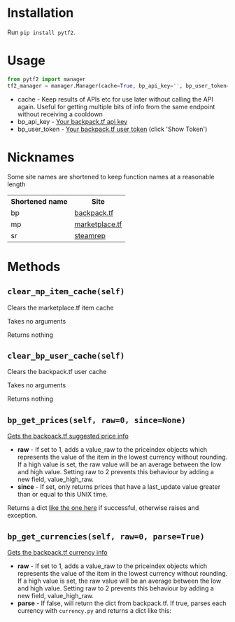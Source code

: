 # Installation
Run `pip install pytf2`.

# Usage
```python
from pytf2 import manager
tf2_manager = manager.Manager(cache=True, bp_api_key='', bp_user_token='')
```
* cache - Keep results of APIs etc for use later without calling the API again. Useful for getting multiple bits of info from the same endpoint without receiving a cooldown
* bp_api_key - [Your backpack.tf api key](https://backpack.tf/developer/apikey/view)
* bp_user_token - [Your backpack.tf user token](https://backpack.tf/connections) (click 'Show Token')

# Nicknames
Some site names are shortened to keep function names at a reasonable length
<table class="tg">
  <tr>
    <th class="tg-yw4l">Shortened name</th>
    <th class="tg-yw4l">Site</th>
  </tr>
  <tr>
    <td class="tg-yw4l">bp</td>
    <td class="tg-yw4l"><a href='https://backpack.tf/' >backpack.tf</a></td>
  </tr>
  <tr>
    <td class="tg-yw4l">mp</td>
    <td class="tg-yw4l"><a href='https://marketplace.tf/' >marketplace.tf</a></td>
  </tr>
  <tr>
    <td class="tg-yw4l">sr</td>
    <td class="tg-yw4l"><a href='https://steamrep.com/' >steamrep</a></td>
  </tr>
</table>

# Methods

## `clear_mp_item_cache(self)`
Clears the marketplace.tf item cache

Takes no arguments

Returns nothing

## `clear_bp_user_cache(self)`
Clears the backpack.tf user cache

Takes no arguments

Returns nothing

## `bp_get_prices(self, raw=0, since=None)`
[Gets the backpack.tf suggested price info](https://backpack.tf/api/docs/IGetPrices)

* **raw** - If set to 1, adds a value_raw to the priceindex objects which represents the value of the item in the lowest currency without rounding. If a high value is set, the raw value will be an average between the low and high value. Setting raw to 2 prevents this behaviour by adding a new field, value_high_raw.
* **since** - If set, only returns prices that have a last_update value greater than or equal to this UNIX time.

Returns a dict [like the one here](https://backpack.tf/api/docs/IGetPrices) if successful, otherwise raises and exception.

## `bp_get_currencies(self, raw=0, parse=True)`
[Gets the backpack.tf currency info](https://backpack.tf/api/docs/IGetCurrencies)

* **raw** - If set to 1, adds a value_raw to the priceindex objects which represents the value of the item in the lowest currency without rounding. If a high value is set, the raw value will be an average between the low and high value. Setting raw to 2 prevents this behaviour by adding a new field, value_high_raw.
* **parse** - If false, will return the dict from backpack.tf. If true, parses each currency with `currency.py` and returns a dict like this:



